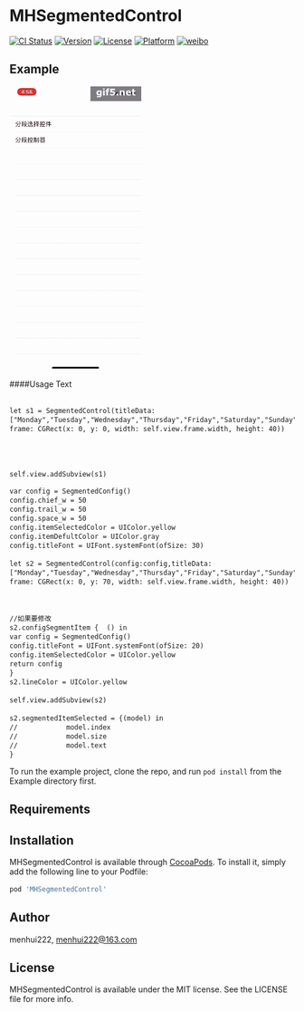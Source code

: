 # MHSegmentedControl


[![CI Status](https://img.shields.io/travis/menhui222/MHSegmentedControl.svg?style=flat)](https://travis-ci.org/menhui222/MHSegmentedControl)
[![Version](https://img.shields.io/cocoapods/v/MHSegmentedControl.svg?style=flat)](https://cocoapods.org/pods/MHSegmentedControl)
[![License](https://img.shields.io/cocoapods/l/MHSegmentedControl.svg?style=flat)](https://cocoapods.org/pods/MHSegmentedControl)
[![Platform](https://img.shields.io/cocoapods/p/MHSegmentedControl.svg?style=flat)](https://cocoapods.org/pods/MHSegmentedControl)
[![weibo](https://img.shields.io/badge/weibo-@孟辉-yellow.svg?style=flat)](https://weibo.com/u/2415625901/home?topnav=1&wvr=6)
## Example

![Example](SegmentedControlExample.gif)

####Usage
Text

```

let s1 = SegmentedControl(titleData: ["Monday","Tuesday","Wednesday","Thursday","Friday","Saturday","Sunday"],
frame: CGRect(x: 0, y: 0, width: self.view.frame.width, height: 40))




self.view.addSubview(s1)
```
```
var config = SegmentedConfig()
config.chief_w = 50
config.trail_w = 50
config.space_w = 50
config.itemSelectedColor = UIColor.yellow
config.itemDefultColor = UIColor.gray
config.titleFont = UIFont.systemFont(ofSize: 30)

let s2 = SegmentedControl(config:config,titleData: ["Monday","Tuesday","Wednesday","Thursday","Friday","Saturday","Sunday"],
frame: CGRect(x: 0, y: 70, width: self.view.frame.width, height: 40))



//如果要修改
s2.configSegmentItem {  () in
var config = SegmentedConfig()
config.titleFont = UIFont.systemFont(ofSize: 20)
config.itemSelectedColor = UIColor.yellow
return config
}
s2.lineColor = UIColor.yellow

self.view.addSubview(s2)

s2.segmentedItemSelected = {(model) in
//            model.index
//            model.size
//            model.text
}

```

To run the example project, clone the repo, and run `pod install` from the Example directory first.

## Requirements

## Installation

MHSegmentedControl is available through [CocoaPods](https://cocoapods.org). To install
it, simply add the following line to your Podfile:

```ruby
pod 'MHSegmentedControl'
```

## Author

menhui222, menhui222@163.com

## License

MHSegmentedControl is available under the MIT license. See the LICENSE file for more info.

